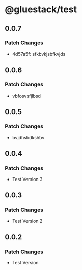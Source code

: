 # @gluestack/test

## 0.0.7

### Patch Changes

- 4d57a5f: sfkbvkjsbfkvjds

## 0.0.6

### Patch Changes

- vbfosvsfjlbsd

## 0.0.5

### Patch Changes

- bvjdhsbdkshbv

## 0.0.4

### Patch Changes

- Test Version 3

## 0.0.3

### Patch Changes

- Test Version 2

## 0.0.2

### Patch Changes

- Test Version
